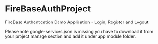 # FireBaseAuthProject
FireBase Authentication Demo Application - Login, Register and Logout

Please note google-services.json is missing you have to download it from your project manage section and add it under app module folder.

